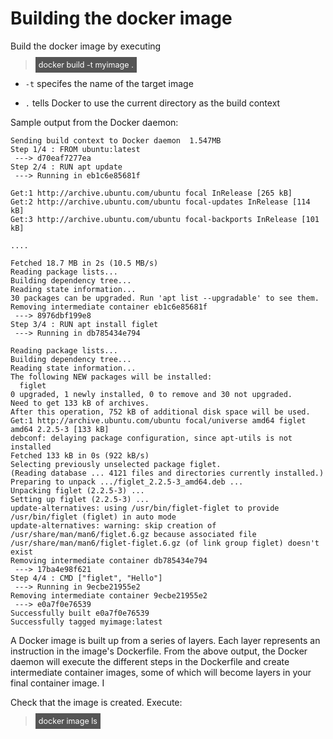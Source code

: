 # Building the docker image

Build the docker image by executing

> <span align="left" style="color:#FFF;background:#555;font:Courier New; font-size: 90%; padding-left: 5px; padding-right: 5px; padding-top: 5px; padding-bottom: 5px;"> docker build -t myimage . </span>

* `-t` specifes the name of the target image

* `.` tells Docker to use the current directory as the build context

Sample output from the Docker daemon:

```
Sending build context to Docker daemon  1.547MB
Step 1/4 : FROM ubuntu:latest
 ---> d70eaf7277ea
Step 2/4 : RUN apt update
 ---> Running in eb1c6e85681f

Get:1 http://archive.ubuntu.com/ubuntu focal InRelease [265 kB]
Get:2 http://archive.ubuntu.com/ubuntu focal-updates InRelease [114 kB]
Get:3 http://archive.ubuntu.com/ubuntu focal-backports InRelease [101 kB]

....

Fetched 18.7 MB in 2s (10.5 MB/s)
Reading package lists...
Building dependency tree...
Reading state information...
30 packages can be upgraded. Run 'apt list --upgradable' to see them.
Removing intermediate container eb1c6e85681f
 ---> 8976dbf199e8
Step 3/4 : RUN apt install figlet
 ---> Running in db785434e794

Reading package lists...
Building dependency tree...
Reading state information...
The following NEW packages will be installed:
  figlet
0 upgraded, 1 newly installed, 0 to remove and 30 not upgraded.
Need to get 133 kB of archives.
After this operation, 752 kB of additional disk space will be used.
Get:1 http://archive.ubuntu.com/ubuntu focal/universe amd64 figlet amd64 2.2.5-3 [133 kB]
debconf: delaying package configuration, since apt-utils is not installed
Fetched 133 kB in 0s (922 kB/s)
Selecting previously unselected package figlet.
(Reading database ... 4121 files and directories currently installed.)
Preparing to unpack .../figlet_2.2.5-3_amd64.deb ...
Unpacking figlet (2.2.5-3) ...
Setting up figlet (2.2.5-3) ...
update-alternatives: using /usr/bin/figlet-figlet to provide /usr/bin/figlet (figlet) in auto mode
update-alternatives: warning: skip creation of /usr/share/man/man6/figlet.6.gz because associated file /usr/share/man/man6/figlet-figlet.6.gz (of link group figlet) doesn't exist
Removing intermediate container db785434e794
 ---> 17ba4e98f621
Step 4/4 : CMD ["figlet", "Hello"]
 ---> Running in 9ecbe21955e2
Removing intermediate container 9ecbe21955e2
 ---> e0a7f0e76539
Successfully built e0a7f0e76539
Successfully tagged myimage:latest
```


A Docker image is built up from a series of layers. Each layer represents an instruction in the image's Dockerfile. From the above output, the Docker daemon will execute the different steps in the Dockerfile and create intermediate container images, some of which will become layers in your final container image. I



Check that the image is created. Execute:

> <span align="left" style="color:#FFF;background:#555;font:Courier New; font-size: 90%; padding-left: 5px; padding-right: 5px; padding-top: 5px; padding-bottom: 5px;"> docker image ls </span>

<br/>
